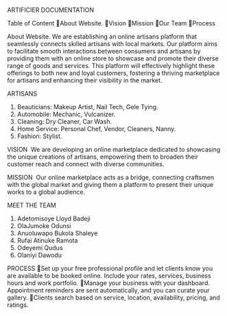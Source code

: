 ARTIFICIER DOCUMENTATION



Table of Content
About Website.
Vision
Mission
Our Team
Process



About Website.
We are establishing an online artisans platform that seamlessly connects skilled artisans with local markets. Our platform aims to facilitate smooth interactions between consumers and artisans by providing them with an online store to showcase and promote their diverse range of goods and services. This platform will effectively highlight these offerings to both new and loyal customers, fostering a thriving marketplace for artisans and enhancing their visibility in the market.

ARTISANS
1. Beauticians: Makeup Artist, Nail Tech, Gele Tying.
2. Automobile: Mechanic, Vulcanizer.
3. Cleaning: Dry Cleaner, Car Wash.
4. Home Service: Personal Chef, Vendor, Cleaners, Nanny.
5. Fashion: Stylist.

VISION
 We are developing an online marketplace dedicated to showcasing the unique creations of artisans, empowering them to broaden their customer reach and connect with diverse communities. 
 
MISSION
 Our online marketplace acts as a bridge, connecting craftsmen with the global market and giving them a platform to present their unique works to a global audience.
 
MEET THE TEAM
1. Adetomisoye Lloyd Badeji
2. OlaJumoke Odunsi
3. Anuoluwapo Bukola Shaleye
4. Rufai Atinuke Ramota
5. Odeyemi Qudus
6. Olaniyi Dawodu

PROCESS
Set up your free professional profile and let clients know you are available to be booked online. Include your rates, services, business hours and work portfolio.
Manage your business with your dashboard. Appointment reminders are sent automatically, and you can curate your gallery.
Clients search based on service, location, availability, pricing, and ratings.


